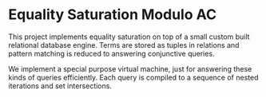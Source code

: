 # Equality Saturation Modulo AC

This project implements equality saturation on top of a small custom built relational database engine.
Terms are stored as tuples in relations and pattern matching is reduced to answering conjunctive queries.

We implement a special purpose virtual machine, just for answering these kinds of queries efficiently.
Each query is compiled to a sequence of nested iterations and set intersections.
